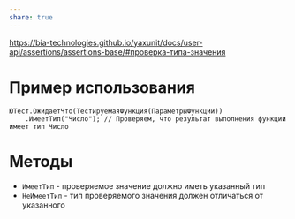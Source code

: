 ```yaml
---
share: true  
---
```

https://bia-technologies.github.io/yaxunit/docs/user-api/assertions/assertions-base/#проверка-типа-значения
# Пример использования
```bsl
ЮТест.ОжидаетЧто(ТестируемаяФункция(ПараметрыФункции))
	.ИмеетТип("Число"); // Проверяем, что результат выполнения функции имеет тип Число
```
# Методы
- `ИмеетТип` - проверяемое значение должно иметь указанный тип
- `НеИмеетТип` - тип проверяемого значения должен отличаться от указанного